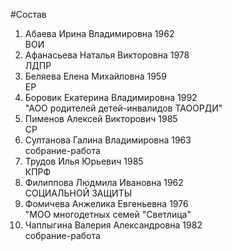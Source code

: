 #Состав
1. Абаева Ирина Владимировна 1962   
    ВОИ
2. Афанасьева Наталья Викторовна 1978   
    ЛДПР
3. Беляева Елена Михайловна 1959   
    ЕР
4. Боровик Екатерина Владимировна 1992   
    "АОО родителей детей-инвалидов ТАООРДИ"
5. Пименов Алексей Викторович 1985   
    СР
6. Султанова Галина Владимировна 1963   
    собрание-работа
7. Трудов Илья Юрьевич 1985   
    КПРФ
8. Филиппова Людмила Ивановна 1962   
    СОЦИАЛЬНОЙ ЗАЩИТЫ
9. Фомичева Анжелика Евгеньевна 1976   
    "МОО многодетных семей "Светлица"
10. Чаплыгина Валерия Александровна 1982   
    собрание-работа
